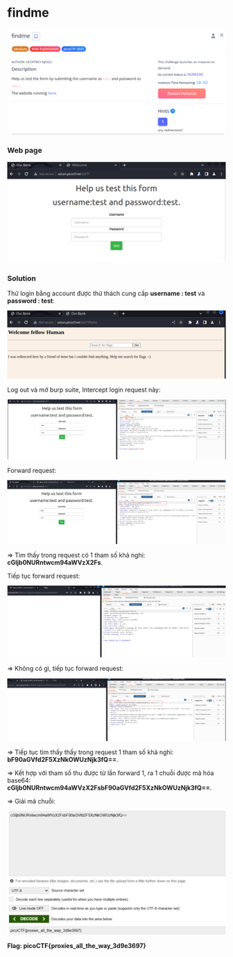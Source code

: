 # findme
![img](https://github.com/DucThinh47/PicoCTF_Writeups/blob/main/Web_Exploitation/images/image204.png?raw=true)

### Web page
![img](https://github.com/DucThinh47/PicoCTF_Writeups/blob/main/Web_Exploitation/images/image205.png?raw=true)

### Solution

Thử login bằng account được thử thách cung cấp **username : test** và **password : test**:

![img](https://github.com/DucThinh47/PicoCTF_Writeups/blob/main/Web_Exploitation/images/image206.png?raw=true)

Log out và mở burp suite, Intercept login request này:

![img](https://github.com/DucThinh47/PicoCTF_Writeups/blob/main/Web_Exploitation/images/image207.png?raw=true)

Forward request: 

![img](https://github.com/DucThinh47/PicoCTF_Writeups/blob/main/Web_Exploitation/images/image208.png?raw=true)

=> Tìm thấy trong request có 1 tham số khả nghi: **cGljb0NURntwcm94aWVzX2Fs**.

Tiếp tục forward request: 

![img](https://github.com/DucThinh47/PicoCTF_Writeups/blob/main/Web_Exploitation/images/image209.png?raw=true)

=> Không có gì, tiếp tục forward request: 

![img](https://github.com/DucThinh47/PicoCTF_Writeups/blob/main/Web_Exploitation/images/image210.png?raw=true)

=> Tiếp tục tìm thấy thấy trong request 1 tham số khả nghi: **bF90aGVfd2F5XzNkOWUzNjk3fQ==**.

=> Kết hợp với tham số thu được từ lần forward 1, ra 1 chuỗi được mã hóa base64: **cGljb0NURntwcm94aWVzX2FsbF90aGVfd2F5XzNkOWUzNjk3fQ==**. 

=> Giải mã chuỗi: 

![img](https://github.com/DucThinh47/PicoCTF_Writeups/blob/main/Web_Exploitation/images/image211.png?raw=true)

**Flag: picoCTF{proxies_all_the_way_3d9e3697}**

